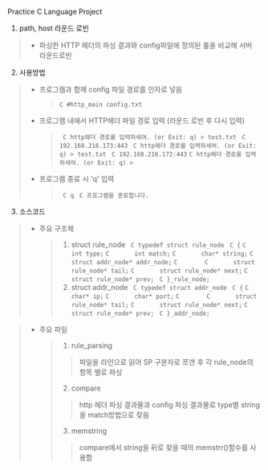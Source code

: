 Practice C Language Project

1. path, host 라운드 로빈
> * 파싱한 HTTP 헤더의 파싱 결과와 config파일에 정의된 룰을 비교해 서버 라운드로빈

2. 사용방법
> * 프로그램과 함께 config 파일 경로를 인자로 넣음
>	> ``` C #http_main config.txt ```
> * 프로그램 내에서 HTTP헤더 파일 경로 입력 (라운드 로빈 후 다시 입력)
>	> ``` C http헤더 경로를 입력하세여. (or Exit: q) > test.txt```
>	> ``` C 192.168.216.173:443```
>	> ``` C http헤더 경로를 입력하세여. (or Exit: q) > test.txt```
>	> ``` C 192.168.216.172:443```
>	> ``` C http헤더 경로를 입력하세여. (or Exit: q) > ```
> * 프로그램 종료 시 'q' 입력
>	> ``` C q```
>	> ``` C 프로그램을 종료합니다.```

3. 소스코드
> * 주요 구조체
> 	> 1. struct rule_node
>	>	``` C typedef struct rule_node```
>	>	``` C {```
>	>	``` C 		int type; ```
>	>	``` C 		int match; ```
>	>	``` C 		char* string; ```
>	>	``` C 		struct addr_node* addr_node; ```
>	>	``` C 		 ```
>	>	``` C 		struct rule_node* tail; ```
>	>	``` C 		struct rule_node* next; ```
>	>	``` C 		struct rule_node* prev; ```
>	>	``` C }_rule_node;```
>	> 2. struct addr_node
>	>	``` C typedef struct addr_node```
>	>	``` C {```
>	>	``` C 		char* ip; ```
>	>	``` C 		char* port; ```
>	>	``` C 		 ```
>	>	``` C 		struct rule_node* tail; ```
>	>	``` C 		struct rule_node* next; ```
>	>	``` C 		struct rule_node* prev; ```
>	>	``` C }_addr_node;```

> * 주요 파일
>	> 1. rule_parsing
>	>	> 파일을 라인으로 읽어 SP 구분자로 쪼갠 후 각 rule_node의 항목 별로 파싱
>	> 2. compare
>	>	> http 헤더 파싱 결과물과 config 파싱 결과물로 type별 string을 match방법으로 찾음
>	> 3. memstring
>	>	> compare에서 string을 뒤로 찾을 때의 memstrr()함수를 사용함
